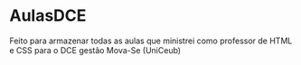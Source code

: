 # AulasDCE
Feito para armazenar todas as aulas que ministrei como professor de HTML e CSS para o DCE gestão Mova-Se (UniCeub)
